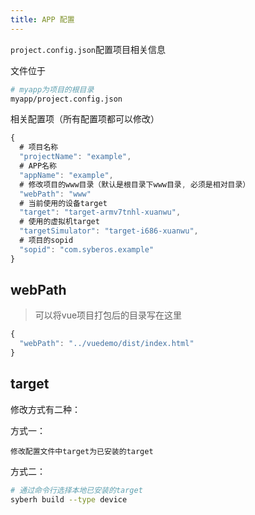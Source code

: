```yaml
---
title: APP 配置
---
```


`project.config.json`配置项目相关信息

文件位于
```bash
# myapp为项目的根目录
myapp/project.config.json
```

相关配置项（所有配置项都可以修改）
```javascript
{
  # 项目名称
  "projectName": "example",
  # APP名称
  "appName": "example",
  # 修改项目的www目录（默认是根目录下www目录, 必须是相对目录）
  "webPath": "www"
  # 当前使用的设备target
  "target": "target-armv7tnhl-xuanwu",
  # 使用的虚拟机target
  "targetSimulator": "target-i686-xuanwu",
  # 项目的sopid
  "sopid": "com.syberos.example"
}
```

## webPath

> 可以将vue项目打包后的目录写在这里

```javascript
{
  "webPath": "../vuedemo/dist/index.html"
}
```

## target

修改方式有二种：

方式一： 

    修改配置文件中target为已安装的target

方式二： 
```bash
# 通过命令行选择本地已安装的target
syberh build --type device 
```
